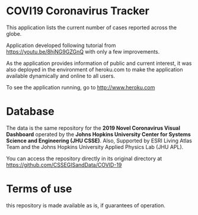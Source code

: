 # COVI19 Coronavirus Tracker

This application lists the current number of cases reported across the globe.

Application developed following tutorial from https://youtu.be/8hjNG9GZGnQ
with only a few improvements.

As the application provides information of public and current interest, it was also deployed in the environment of
heroku.com to make the application available dynamically and online to all users.

To see the application running, go to http://www.heroku.com

# Database

The data is the same repository for the **2019 Novel Coronavirus Visual Dashboard** operated by the **Johns Hopkins University Center for Systems Science and Engineering (JHU CSSE)**. Also, Supported by ESRI Living Atlas Team and the Johns Hopkins University Applied Physics Lab (JHU APL).

You can access the repository directly in its original directory at https://github.com/CSSEGISandData/COVID-19

# Terms of use

this repository is made available as is, if guarantees of operation.